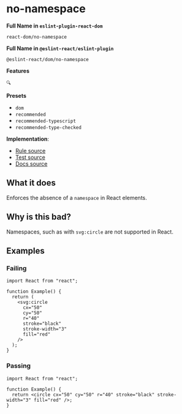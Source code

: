 # no-namespace

**Full Name in `eslint-plugin-react-dom`**

```plain copy
react-dom/no-namespace
```

**Full Name in `@eslint-react/eslint-plugin`**

```plain copy
@eslint-react/dom/no-namespace
```

**Features**

`🔍`

**Presets**

- `dom`
- `recommended`
- `recommended-typescript`
- `recommended-type-checked`

**Implementation**:

- [Rule source](https://github.com/Rel1cx/eslint-react/tree/main/packages/plugins/eslint-plugin-react-debug/src/rules/dom-no-namespace.ts)
- [Test source](https://github.com/Rel1cx/eslint-react/tree/main/packages/plugins/eslint-plugin-react-debug/src/rules/dom-no-namespace.spec.ts)
- [Docs source](https://github.com/Rel1cx/eslint-react/tree/main/website/pages/docs/rules/dom-no-namespace.md)

## What it does

Enforces the absence of a `namespace` in React elements.

## Why is this bad?

Namespaces, such as with `svg:circle` are not supported in React.

## Examples

### Failing

```tsx
import React from "react";

function Example() {
  return (
    <svg:circle
      cx="50"
      cy="50"
      r="40"
      stroke="black"
      stroke-width="3"
      fill="red"
    />
  );
}
```

### Passing

```tsx
import React from "react";

function Example() {
  return <circle cx="50" cy="50" r="40" stroke="black" stroke-width="3" fill="red" />;
}
```
